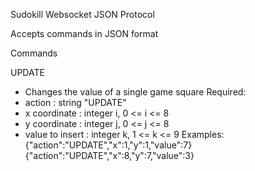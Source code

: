 Sudokill Websocket JSON Protocol

Accepts commands in JSON format

Commands

UPDATE
  - Changes the value of a single game square
  Required:
  - action          : string "UPDATE"
  - x coordinate    : integer i, 0 <= i <= 8
  - y coordinate    : integer j, 0 <= j <= 8
  - value to insert : integer k, 1 <= k <= 9
  Examples:
    {"action":"UPDATE","x":1,"y":1,"value":7}
    {"action":"UPDATE","x":8,"y":7,"value":3}
